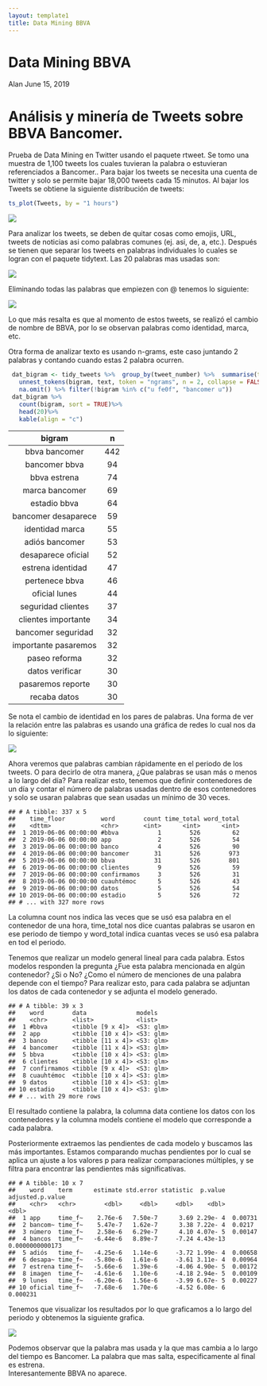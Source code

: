 ```yaml
---
layout: template1
title: Data Mining BBVA
---
```


Data Mining BBVA
================
Alan
June 15, 2019

Análisis y minería de Tweets sobre BBVA Bancomer.
=================================================

Prueba de Data Mining en Twitter usando el paquete rtweet. Se tomo una muestra de 1,100 tweets los cuales tuvieran la palabra o estuvieran referenciados a Bancomer..
Para bajar los tweets se necesita una cuenta de twitter y solo se permite bajar 18,000 tweets cada 15 minutos. Al bajar los Tweets se obtiene la siguiente distribución de tweets:

``` r
ts_plot(Tweets, by = "1 hours")
```

![](BBVA_files/figure-markdown_github/exploracion-1.png)

Para analizar los tweets, se deben de quitar cosas como emojis, URL, tweets de noticias asi como palabras comunes (ej. asi, de, a, etc.). Después se tienen que separar los tweets en palabras individuales lo cuales se logran con el paquete tidytext. Las 20 palabras mas usadas son:

![](BBVA_files/figure-markdown_github/unnamed-chunk-1-1.png)

Eliminando todas las palabras que empiezen con @ tenemos lo siguiente:

![](BBVA_files/figure-markdown_github/unnamed-chunk-2-1.png)

Lo que más resalta es que al momento de estos tweets, se realizó el cambio de nombre de BBVA, por lo se observan palabras como identidad, marca, etc.

Otra forma de analizar texto es usando n-grams, este caso juntando 2 palabras y contando cuando estas 2 palabra ocurren.

``` r
 dat_bigram <- tidy_tweets %>%  group_by(tweet_number) %>%  summarise(text = str_c(word, collapse = " "))%>% 
   unnest_tokens(bigram, text, token = "ngrams", n = 2, collapse = FALSE)%>% 
   na.omit() %>% filter(!bigram %in% c("u fe0f", "bancomer u"))
 dat_bigram %>%
   count(bigram, sort = TRUE)%>%
   head(20)%>%
   kable(align = "c") 
```

|        bigram        |  n  |
|:--------------------:|:---:|
|     bbva bancomer    | 442 |
|     bancomer bbva    |  94 |
|     bbva estrena     |  74 |
|    marca bancomer    |  69 |
|     estadio bbva     |  64 |
|  bancomer desaparece |  59 |
|    identidad marca   |  55 |
|    adiós bancomer    |  53 |
|  desaparece oficial  |  52 |
|   estrena identidad  |  47 |
|    pertenece bbva    |  46 |
|     oficial lunes    |  44 |
|  seguridad clientes  |  37 |
|  clientes importante |  34 |
|  bancomer seguridad  |  32 |
| importante pasaremos |  32 |
|     paseo reforma    |  32 |
|    datos verificar   |  30 |
|   pasaremos reporte  |  30 |
|     recaba datos     |  30 |

Se nota el cambio de identidad en los pares de palabras. Una forma de ver la relación entre las palabras es usando una gráfica de redes lo cual nos da lo siguiente:

![](BBVA_files/figure-markdown_github/unnamed-chunk-5-1.png)

Ahora veremos que palabras cambian rápidamente en el periodo de los tweets. O para decirlo de otra manera, ¿Que palabras se usan más o menos a lo largo del día? Para realizar esto, tenemos que definir contenedores de un día y contar el número de palabras usadas dentro de esos contenedores y solo se usaran palabras que sean usadas un mínimo de 30 veces.

    ## # A tibble: 337 x 5
    ##    time_floor          word        count time_total word_total
    ##    <dttm>              <chr>       <int>      <int>      <int>
    ##  1 2019-06-06 00:00:00 #bbva           1        526         62
    ##  2 2019-06-06 00:00:00 app             2        526         54
    ##  3 2019-06-06 00:00:00 banco           4        526         90
    ##  4 2019-06-06 00:00:00 bancomer       31        526        973
    ##  5 2019-06-06 00:00:00 bbva           31        526        801
    ##  6 2019-06-06 00:00:00 clientes        9        526         59
    ##  7 2019-06-06 00:00:00 confirmamos     3        526         31
    ##  8 2019-06-06 00:00:00 cuauhtémoc      5        526         43
    ##  9 2019-06-06 00:00:00 datos           5        526         54
    ## 10 2019-06-06 00:00:00 estadio         5        526         72
    ## # ... with 327 more rows

La columna count nos indica las veces que se usó esa palabra en el contenedor de una hora, time\_total nos dice cuantas palabras se usaron en ese periodo de tiempo y word\_total indica cuantas veces se usó esa palabra en tod el periodo.

Tenemos que realizar un modelo general lineal para cada palabra. Estos modelos responden la pregunta ¿Fue esta palabra mencionada en algún contenedor? ¿Si o No? ¿Como el número de menciones de una palabra depende con el tiempo? Para realizar esto, para cada palabra se adjuntan los datos de cada contenedor y se adjunta el modelo generado.

    ## # A tibble: 39 x 3
    ##    word        data              models   
    ##    <chr>       <list>            <list>   
    ##  1 #bbva       <tibble [9 x 4]>  <S3: glm>
    ##  2 app         <tibble [10 x 4]> <S3: glm>
    ##  3 banco       <tibble [11 x 4]> <S3: glm>
    ##  4 bancomer    <tibble [11 x 4]> <S3: glm>
    ##  5 bbva        <tibble [10 x 4]> <S3: glm>
    ##  6 clientes    <tibble [10 x 4]> <S3: glm>
    ##  7 confirmamos <tibble [9 x 4]>  <S3: glm>
    ##  8 cuauhtémoc  <tibble [10 x 4]> <S3: glm>
    ##  9 datos       <tibble [10 x 4]> <S3: glm>
    ## 10 estadio     <tibble [10 x 4]> <S3: glm>
    ## # ... with 29 more rows

El resultado contiene la palabra, la columna data contiene los datos con los contenedores y la columna models contiene el modelo que corresponde a cada palabra.

Posteriormente extraemos las pendientes de cada modelo y buscamos las más importantes. Estamos comparando muchas pendientes por lo cual se aplica un ajuste a los valores p para realizar comparaciones múltiples, y se filtra para encontrar las pendientes más significativas.

    ## # A tibble: 10 x 7
    ##    word    term      estimate std.error statistic  p.value adjusted.p.value
    ##    <chr>   <chr>        <dbl>     <dbl>     <dbl>    <dbl>            <dbl>
    ##  1 app     time_f~    2.76e-6   7.50e-7      3.69 2.29e- 4  0.00731        
    ##  2 bancom~ time_f~    5.47e-7   1.62e-7      3.38 7.22e- 4  0.0217         
    ##  3 número  time_f~    2.58e-6   6.29e-7      4.10 4.07e- 5  0.00147        
    ##  4 bancos  time_f~   -6.44e-6   8.89e-7     -7.24 4.43e-13  0.0000000000173
    ##  5 adiós   time_f~   -4.25e-6   1.14e-6     -3.72 1.99e- 4  0.00658        
    ##  6 desapa~ time_f~   -5.80e-6   1.61e-6     -3.61 3.11e- 4  0.00964        
    ##  7 estrena time_f~   -5.66e-6   1.39e-6     -4.06 4.90e- 5  0.00172        
    ##  8 imagen  time_f~   -4.61e-6   1.10e-6     -4.18 2.94e- 5  0.00109        
    ##  9 lunes   time_f~   -6.20e-6   1.56e-6     -3.99 6.67e- 5  0.00227        
    ## 10 oficial time_f~   -7.68e-6   1.70e-6     -4.52 6.08e- 6  0.000231

Tenemos que visualizar los resultados por lo que graficamos a lo largo del periodo y obtenemos la siguiente grafica.

![](BBVA_files/figure-markdown_github/unnamed-chunk-9-1.png)

Podemos observar que la palabra mas usada y la que mas cambia a lo largo del tiempo es Bancomer. La
palabra que mas salta, especificamente al final es estrena.
<br />
Interesantemente BBVA no aparece.